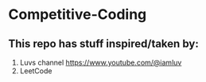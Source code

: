 # Competitive-Coding

## This repo has stuff inspired/taken by:

1. Luvs channel https://www.youtube.com/@iamluv
2. LeetCode
